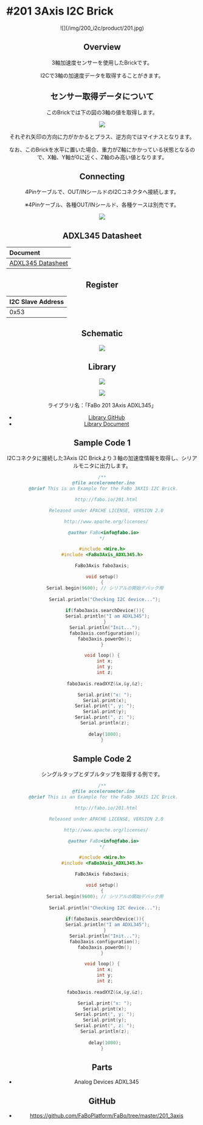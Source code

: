 # #201 3Axis I2C Brick

<center>![](/img/200_i2c/product/201.jpg)
<!--COLORME-->

## Overview
3軸加速度センサーを使用したBrickです。

I2Cで3軸の加速度データを取得することがきます。

## センサー取得データについて
このBrickでは下の図の3軸の値を取得します。

![](/img/200_i2c/docs/201_3axis_docs_001.jpg)

それぞれ矢印の方向に力がかかるとプラス、逆方向ではマイナスとなります。

なお、このBrickを水平に置いた場合、重力がZ軸にかかっている状態となるので、X軸、Y軸が0に近く、Z軸のみ高い値となります。

## Connecting
4Pinケーブルで、OUT/INシールドのI2Cコネクタへ接続します。

※4Pinケーブル、各種OUT/INシールド、各種ケースは別売です。

![](/img/200_i2c/connect/201_3axis_connect.jpg)

## ADXL345 Datasheet
| Document |
|:--|
| [ADXL345 Datasheet](http://www.analog.com/media/en/technical-documentation/data-sheets/ADXL345.pdf) |

## Register
| I2C Slave Address |
|:-- |
| 0x53 |

## Schematic
![](/img/200_i2c/schematic/201_3axis.png)

## Library

![](/img/common/install_lib.png)

![](/img/200_i2c/docs/201_3axis_docs_002.png)

  ライブラリ名：「FaBo 201 3Axis ADXL345」

- [Library GitHub](https://github.com/FaBoPlatform/FaBo3Axis-ADXL345-Library)
- [Library Document](http://fabo.io/doxygen/FaBo3Axis-ADXL345-Library/)

## Sample Code 1

I2Cコネクタに接続した3Axis I2C Brickより３軸の加速度情報を取得し、シリアルモニタに出力します。
```c
/**
 @file accelerometer.ino
 @brief This is an Example for the FaBo 3AXIS I2C Brick.

   http://fabo.io/201.html

   Released under APACHE LICENSE, VERSION 2.0

   http://www.apache.org/licenses/

 @author FaBo<info@fabo.io>
*/

#include <Wire.h>
#include <FaBo3Axis_ADXL345.h>

FaBo3Axis fabo3axis;

void setup()
{
  Serial.begin(9600); // シリアルの開始デバック用
  
  Serial.println("Checking I2C device...");
  
  if(fabo3axis.searchDevice()){
    Serial.println("I am ADXL345");
  }
  Serial.println("Init...");
  fabo3axis.configuration();
  fabo3axis.powerOn();
}

void loop() {
  int x;
  int y;
  int z;
  
  fabo3axis.readXYZ(&x,&y,&z);

  Serial.print("x: ");
  Serial.print(x);
  Serial.print(", y: ");
  Serial.print(y);
  Serial.print(", z: ");
  Serial.println(z);
 
  delay(1000);
}

```

## Sample Code 2

シングルタップとダブルタップを取得する例です。

```c
/**
 @file accelerometer.ino
 @brief This is an Example for the FaBo 3AXIS I2C Brick.

   http://fabo.io/201.html

   Released under APACHE LICENSE, VERSION 2.0

   http://www.apache.org/licenses/

 @author FaBo<info@fabo.io>
*/

#include <Wire.h>
#include <FaBo3Axis_ADXL345.h>

FaBo3Axis fabo3axis;

void setup()
{
  Serial.begin(9600); // シリアルの開始デバック用
  
  Serial.println("Checking I2C device...");
  
  if(fabo3axis.searchDevice()){
    Serial.println("I am ADXL345");
  }
  Serial.println("Init...");
  fabo3axis.configuration();
  fabo3axis.powerOn();
}

void loop() {
  int x;
  int y;
  int z;
  
  fabo3axis.readXYZ(&x,&y,&z);

  Serial.print("x: ");
  Serial.print(x);
  Serial.print(", y: ");
  Serial.print(y);
  Serial.print(", z: ");
  Serial.println(z);
 
  delay(1000);
}
```


## Parts
- Analog Devices ADXL345

## GitHub
- https://github.com/FaBoPlatform/FaBo/tree/master/201_3axis
